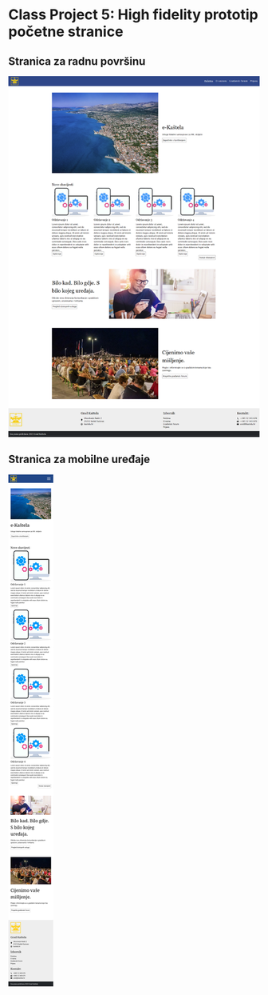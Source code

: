 # Class Project 5: High fidelity prototip početne stranice

## Stranica za radnu površinu

![HomePageHighFidelityDesktop.png](/class-projects/class-project-6/slike/HomePageHighFidelityDesktop.png)

## Stranica za mobilne uređaje

![HomePageHighFidelityMobile.png](/class-projects/class-project-6/slike/HomePageHighFidelityMobile.png)